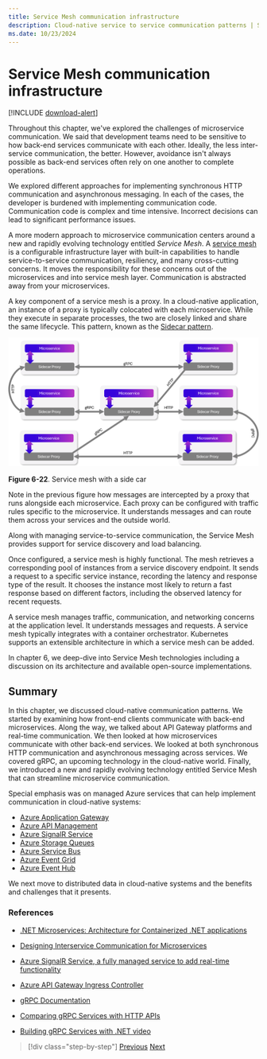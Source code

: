 ```yaml
---
title: Service Mesh communication infrastructure
description: Cloud-native service to service communication patterns | Service Mesh communication infrastructure
ms.date: 10/23/2024
---
```


# Service Mesh communication infrastructure

[!INCLUDE [download-alert](../includes/download-alert.md)]

Throughout this chapter, we've explored the challenges of microservice communication. We said that development teams need to be sensitive to how back-end services communicate with each other. Ideally, the less inter-service communication, the better. However, avoidance isn't always possible as back-end services often rely on one another to complete operations.

We explored different approaches for implementing synchronous HTTP communication and asynchronous messaging. In each of the cases, the developer is burdened with implementing communication code. Communication code is complex and time intensive. Incorrect decisions can lead to significant performance issues.

A more modern approach to microservice communication centers around a new and rapidly evolving technology entitled *Service Mesh*. A [service mesh](https://www.nginx.com/blog/what-is-a-service-mesh/) is a configurable infrastructure layer with built-in capabilities to handle service-to-service communication, resiliency, and many cross-cutting concerns. It moves the responsibility for these concerns out of the microservices and into service mesh layer. Communication is abstracted away from your microservices.

A key component of a service mesh is a proxy. In a cloud-native application, an instance of a proxy is typically colocated with each microservice. While they execute in separate processes, the two are closely linked and share the same lifecycle. This pattern, known as the [Sidecar pattern](/azure/architecture/patterns/sidecar).

![Service mesh with a side car diagram](media/service-mesh-with-side-car.png)

**Figure 6-22**. Service mesh with a side car

Note in the previous figure how messages are intercepted by a proxy that runs alongside each microservice. Each proxy can be configured with traffic rules specific to the microservice. It understands messages and can route them across your services and the outside world.

Along with managing service-to-service communication, the Service Mesh provides support for service discovery and load balancing.

Once configured, a service mesh is highly functional. The mesh retrieves a corresponding pool of instances from a service discovery endpoint. It sends a request to a specific service instance, recording the latency and response type of the result. It chooses the instance most likely to return a fast response based on different factors, including the observed latency for recent requests.

A service mesh manages traffic, communication, and networking concerns at the application level. It understands messages and requests. A service mesh typically integrates with a container orchestrator. Kubernetes supports an extensible architecture in which a service mesh can be added.

In chapter 6, we deep-dive into Service Mesh technologies including a discussion on its architecture and available open-source implementations.

## Summary

In this chapter, we discussed cloud-native communication patterns. We started by examining how front-end clients communicate with back-end microservices. Along the way, we talked about API Gateway platforms and real-time communication. We then looked at how microservices communicate with other back-end services. We looked at both synchronous HTTP communication and asynchronous messaging across services. We covered gRPC, an upcoming technology in the cloud-native world. Finally, we introduced a new and rapidly evolving technology entitled Service Mesh that can streamline microservice communication.

Special emphasis was on managed Azure services that can help implement communication in cloud-native systems:

- [Azure Application Gateway](/azure/application-gateway/overview)
- [Azure API Management](https://azure.microsoft.com/services/api-management/)
- [Azure SignalR Service](https://azure.microsoft.com/services/signalr-service/)
- [Azure Storage Queues](/azure/storage/queues/storage-queues-introduction)
- [Azure Service Bus](/azure/service-bus-messaging/service-bus-messaging-overview)
- [Azure Event Grid](/azure/event-grid/overview)
- [Azure Event Hub](https://azure.microsoft.com/services/event-hubs/)

We next move to distributed data in cloud-native systems and the benefits and challenges that it presents.

### References

- [.NET Microservices: Architecture for Containerized .NET applications](https://dotnet.microsoft.com/download/thank-you/microservices-architecture-ebook)

- [Designing Interservice Communication for Microservices](/azure/architecture/microservices/design/interservice-communication)

- [Azure SignalR Service, a fully managed service to add real-time functionality](https://azure.microsoft.com/blog/azure-signalr-service-a-fully-managed-service-to-add-real-time-functionality/)

- [Azure API Gateway Ingress Controller](https://azure.github.io/application-gateway-kubernetes-ingress/)

- [gRPC Documentation](https://grpc.io/docs/guides/)

- [Comparing gRPC Services with HTTP APIs](/aspnet/core/grpc/comparison?view=aspnetcore-8.0)

- [Building gRPC Services with .NET video](/Shows/The-Cloud-Native-Show/Building-Microservices-with-gRPC-and-NET)

>[!div class="step-by-step"]
>[Previous](grpc.md)
>[Next](../event-based-communication-patterns/integration-event-based-microservice-communications.md)
